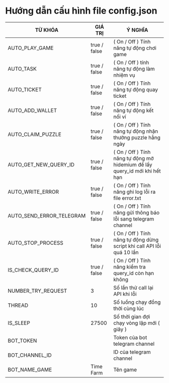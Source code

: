# Hướng dẫn cấu hình file config.json
| TỪ KHÓA | GIÁ TRỊ      | Ý NGHĨA                                                                    |
|-----------|--------------|----------------------------------------------------------------------------|
| AUTO_PLAY_GAME | true / false | ( On / Off ) Tính năng tự động chơi game                                   |
| AUTO_TASK | true / false | ( On / Off ) tính năng tự động làm nhiệm vụ                                |
| AUTO_TICKET | true / false | ( On / Off ) Tính năng tự động quay ticket                                 |
| AUTO_ADD_WALLET | true / false | ( On / Off ) Tính năng tự động kết nối ví                                  |
| AUTO_CLAIM_PUZZLE | true / false | ( On / Off ) Tính năng tự động nhận thưởng puzzle hằng ngày                |
| AUTO_GET_NEW_QUERY_ID | true / false | ( On / Off ) Tính năng tự động mở hidemium để lấy query_id mới khi hết hạn |
| AUTO_WRITE_ERROR | true / false | ( On / Off ) Tính năng ghi log lỗi ra file error.txt                       |
| AUTO_SEND_ERROR_TELEGRAM | true / false | ( On / Off ) Tính năng gửi thông báo lỗi sang telegram channel             |
| AUTO_STOP_PROCESS | true / false | ( On / Off ) Tính năng tự động dừng script khi call API lỗi quá 10 lần     |
| IS_CHECK_QUERY_ID | true / false | ( On / Off ) Tính năng kiểm tra query_id còn hạn không                     |
| NUMBER_TRY_REQUEST | 3            | Số lần thử call lại API khi lỗi                                            |
| THREAD | 10           | Số luồng chạy đồng thời cùng lúc                                           |
| IS_SLEEP | 27500        | Số thời gian đợi chạy vòng lặp mới ( giây )                                |
| BOT_TOKEN |              | Token của bot telegram channel                                             |
| BOT_CHANNEL_ID |              | ID của telegram channel                                                    |
| BOT_NAME_GAME | Time Farm    | Tên game                                                                   |
